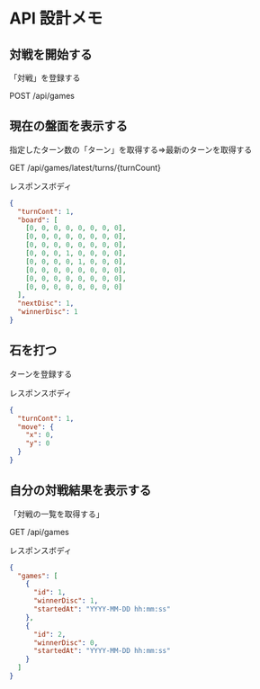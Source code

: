 # API 設計メモ

## 対戦を開始する

「対戦」を登録する

POST /api/games

## 現在の盤面を表示する

指定したターン数の「ターン」を取得する=>最新のターンを取得する

GET /api/games/latest/turns/{turnCount}

レスポンスボディ

```json
{
  "turnCont": 1,
  "board": [
    [0, 0, 0, 0, 0, 0, 0, 0],
    [0, 0, 0, 0, 0, 0, 0, 0],
    [0, 0, 0, 0, 0, 0, 0, 0],
    [0, 0, 0, 1, 0, 0, 0, 0],
    [0, 0, 0, 0, 1, 0, 0, 0],
    [0, 0, 0, 0, 0, 0, 0, 0],
    [0, 0, 0, 0, 0, 0, 0, 0],
    [0, 0, 0, 0, 0, 0, 0, 0]
  ],
  "nextDisc": 1,
  "winnerDisc": 1
}
```

## 石を打つ

ターンを登録する

レスポンスボディ

```json
{
  "turnCont": 1,
  "move": {
    "x": 0,
    "y": 0
  }
}
```

## 自分の対戦結果を表示する

「対戦の一覧を取得する」

GET /api/games

レスポンスボディ

```json
{
  "games": [
    {
      "id": 1,
      "winnerDisc": 1,
      "startedAt": "YYYY-MM-DD hh:mm:ss"
    },
    {
      "id": 2,
      "winnerDisc": 0,
      "startedAt": "YYYY-MM-DD hh:mm:ss"
    }
  ]
}
```
